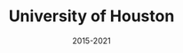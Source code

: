 ---
title: "University of Houston"
collection: teaching
type: 
permalink: /teaching/uhouston
venue: "Department of Economics, University of Houston"
date: 2015-2021
location: "Houston, TX, USA"
---